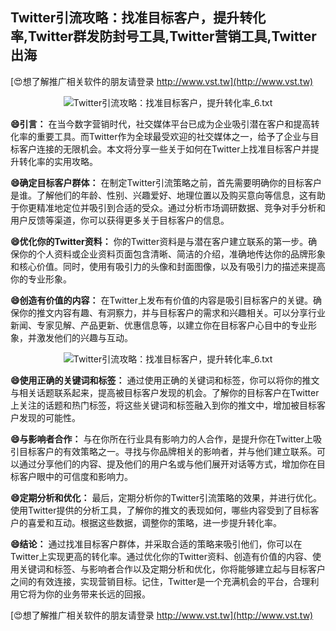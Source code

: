 ## **Twitter引流攻略：找准目标客户，提升转化率,Twitter群发防封号工具,Twitter营销工具,Twitter出海**

[😍想了解推广相关软件的朋友请登录 http://www.vst.tw](http://www.vst.tw)

 <center><img src="https://vst.tw/MP4/tuiguang/png/6.png" alt="Twitter引流攻略：找准目标客户，提升转化率_6.txt"></center>

**😄引言：**
在当今数字营销时代，社交媒体平台已成为企业吸引潜在客户和提高转化率的重要工具。而Twitter作为全球最受欢迎的社交媒体之一，给予了企业与目标客户连接的无限机会。本文将分享一些关于如何在Twitter上找准目标客户并提升转化率的实用攻略。

**😄确定目标客户群体：**
在制定Twitter引流策略之前，首先需要明确你的目标客户是谁。了解他们的年龄、性别、兴趣爱好、地理位置以及购买意向等信息，这有助于你更精准地定位并吸引到合适的受众。通过分析市场调研数据、竞争对手分析和用户反馈等渠道，你可以获得更多关于目标客户的信息。

**😄优化你的Twitter资料：**
你的Twitter资料是与潜在客户建立联系的第一步。确保你的个人资料或企业资料页面包含清晰、简洁的介绍，准确地传达你的品牌形象和核心价值。同时，使用有吸引力的头像和封面图像，以及有吸引力的描述来提高你的专业形象。

**😄创造有价值的内容：**
在Twitter上发布有价值的内容是吸引目标客户的关键。确保你的推文内容有趣、有洞察力，并与目标客户的需求和兴趣相关。可以分享行业新闻、专家见解、产品更新、优惠信息等，以建立你在目标客户心目中的专业形象，并激发他们的兴趣与互动。

 <center><img src="https://vst.tw/MP4/tuiguang/png/1.png" alt="Twitter引流攻略：找准目标客户，提升转化率_6.txt"></center>

**😄使用正确的关键词和标签：**
通过使用正确的关键词和标签，你可以将你的推文与相关话题联系起来，提高被目标客户发现的机会。了解你的目标客户在Twitter上关注的话题和热门标签，将这些关键词和标签融入到你的推文中，增加被目标客户发现的可能性。

**😄与影响者合作：**
与在你所在行业具有影响力的人合作，是提升你在Twitter上吸引目标客户的有效策略之一。寻找与你品牌相关的影响者，并与他们建立联系。可以通过分享他们的内容、提及他们的用户名或与他们展开对话等方式，增加你在目标客户眼中的可信度和影响力。

**😄定期分析和优化：**
最后，定期分析你的Twitter引流策略的效果，并进行优化。使用Twitter提供的分析工具，了解你的推文的表现如何，哪些内容受到了目标客户的喜爱和互动。根据这些数据，调整你的策略，进一步提升转化率。

**😄结论：**
通过找准目标客户群体，并采取合适的策略来吸引他们，你可以在Twitter上实现更高的转化率。通过优化你的Twitter资料、创造有价值的内容、使用关键词和标签、与影响者合作以及定期分析和优化，你将能够建立起与目标客户之间的有效连接，实现营销目标。记住，Twitter是一个充满机会的平台，合理利用它将为你的业务带来长远的回报。

[😍想了解推广相关软件的朋友请登录 http://www.vst.tw](http://www.vst.tw)




